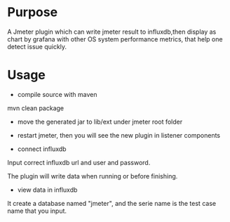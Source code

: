 Purpose
=====
A Jmeter plugin which can write jmeter result to influxdb,then display as chart by grafana with other OS system performance metrics, that help one detect issue quickly.

Usage
====
* compile source with maven

mvn clean package

* move the generated jar to lib/ext under jmeter root folder

* restart jmeter, then you will see the new plugin in listener components

* connect influxdb

Input correct influxdb url and user and password. 

The plugin will write data when running or before finishing.

* view data in influxdb

It create a database named "jmeter", and the serie name is the test case name that you input.
   
